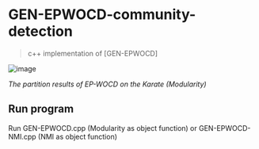 # GEN-EPWOCD-community-detection
>c++ implementation of [GEN-EPWOCD]


  ![image](https://github.com/user-attachments/assets/47f3eac0-2c45-4279-9849-88f80f74c74f)


*The partition results of EP-WOCD on the Karate (Modularity)*


<h2>Run program</h2>
Run GEN-EPWOCD.cpp (Modularity as object function) or GEN-EPWOCD-NMI.cpp (NMI as object function)
